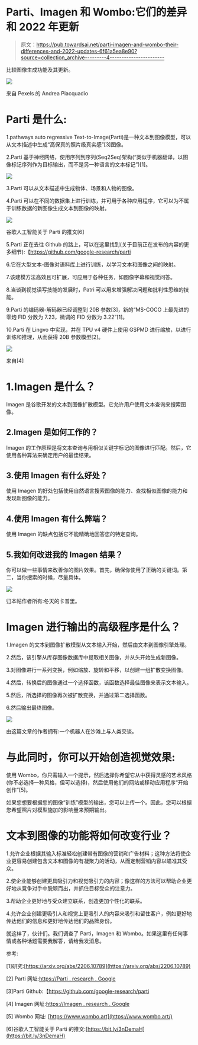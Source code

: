 # Parti、Imagen 和 Wombo:它们的差异和 2022 年更新

> 原文：<https://pub.towardsai.net/parti-imagen-and-wombo-their-differences-and-2022-updates-6f61a5ea8e90?source=collection_archive---------4----------------------->

比较图像生成功能及其更新。

![](img/a14577df718f67a51b2937dc01340d82.png)

来自 Pexels 的 Andrea Piacquadio

# Parti 是什么:

1.pathways auto regressive Text-to-Image(Parti)是一种文本到图像模型，可以从文本描述中生成“高保真的照片级真实感”[3]图像。

2.Parti 基于神经网络，使用序列到序列(Seq2Seq)架构(“类似于机器翻译，以图像标记序列作为目标输出，而不是另一种语言的文本标记”)[1]。

![](img/7f535c5de94848ed71b806e2881ed6b0.png)

3.Parti 可以从文本描述中生成物体、场景和人物的图像。

4.Parti 可以在不同的数据集上进行训练，并可用于各种应用程序，它可以为不属于训练数据的新图像生成文本到图像的映射。

![](img/743346dc43ce756cac6363fc1f5e6b07.png)

谷歌人工智能关于 Parti 的推文[6]

5.Parti 正在去往 Github 的路上，可以在这里找到(关于目前正在发布的内容的更多细节):【https://github.com/google-research/parti 

6.它在大型文本-图像对语料库上进行训练，以学习文本和图像之间的映射。

7.该建模方法高效且可扩展，可应用于各种任务，如图像字幕和视觉问答。

8.当谈到视觉读写技能的发展时，Patri 可以用来增强解决问题和批判性思维的技能。

9.Parti 的编码器-解码器已经调整到 20B 参数[3]，新的“MS-COCO 上最先进的零炮 FID 分数为 7.23，微调的 FID 分数为 3.22”[1]。

10.Parti 在 Lingvo 中实现，并在 TPU v4 硬件上使用 GSPMD 进行缩放，以进行训练和推理，从而获得 20B 参数模型[2]。

![](img/fa1c8bf01e03d15ec71bdb7bb5c72bb7.png)

来自[4]

# 1.Imagen 是什么？

Imagen 是谷歌开发的文本到图像扩散模型。它允许用户使用文本查询来搜索图像。

## 2.Imagen 是如何工作的？

Imagen 的工作原理是将文本查询与用相似关键字标记的图像进行匹配。然后，它使用各种算法来确定用户的最佳结果。

## 3.使用 Imagen 有什么好处？

使用 Imagen 的好处包括使用自然语言搜索图像的能力、查找相似图像的能力和发现新图像的能力。

## 4.使用 Imagen 有什么弊端？

使用 Imagen 的缺点包括它不能精确地回答您的特定查询。

## 5.我如何改进我的 Imagen 结果？

你可以做一些事情来改善你的图片效果。首先，确保你使用了正确的关键词。第二，当你搜索的时候，尽量具体。

![](img/6b411b0c11a023da1b799e90e7e60b78.png)

归本帖作者所有:冬天的卡普里。

# Imagen 进行输出的高级程序是什么？

1.Imagen 的文本到图像扩散模型从文本输入开始，然后由文本到图像引擎处理。

2.然后，该引擎从库存图像数据库中提取相关图像，并从头开始生成新图像。

3.对图像进行一系列变换，例如缩放、旋转和平移，以创建一组扩散变换图像。

4.然后，转换后的图像通过一个选择函数，该函数选择最佳图像来表示文本输入。

5.然后，所选择的图像再次被扩散变换，并通过第二选择函数。

6.然后输出最终图像。

![](img/d59631e4f679ec10e737101b1e5178a0.png)

由这篇文章的作者拥有:一个机器人在沙滩上与人类交谈。

# 与此同时，你可以开始创造视觉效果:

使用 Wombo，你只需输入一个提示，然后选择你希望它从中获得灵感的艺术风格(你不必选择一种风格，但可以选择)，然后使用他们的网站或移动应用程序“开始创作”[5]。

如果您想要根据您的图像“训练”模型的输出，您可以上传一个。因此，您可以根据您希望照片对模型施加的影响量来预期输出。

# 文本到图像的功能将如何改变行业？

1.允许企业根据其输入标准轻松创建带有图像的营销和广告材料；这种方法将使企业更容易创建包含文本和图像的有凝聚力的活动，从而定制营销内容以瞄准其受众。

2.使企业能够创建更具吸引力和视觉吸引力的内容；像这样的方法可以帮助企业更好地从竞争对手中脱颖而出，并抓住目标受众的注意力。

3.帮助企业更好地与受众建立联系，创造更加个性化的联系。

4.允许企业创建更吸引人和视觉上更吸引人的内容来吸引和留住客户，例如更好地传达他们的信息和更好地传达他们的品牌身份。

就这样了，伙计们。我们调查了 Parti，Imagen 和 Wombo。如果这里有任何事情或各种话题需要我解答，请给我发消息。

参考:

[1]研究:[https://arxiv.org/abs/2206.10789](https://arxiv.org/abs/2206.10789)

[2] Parti 网址:[https://Parti . research . Google](https://parti.research.google/)

[3]Parti Github:【https://github.com/google-research/parti 

[4] Imagen 网址:[https://Imagen . research . Google](https://imagen.research.google/)

[5] Wombo 网址: [https://www.wombo.art](https://www.wombo.art/)

[6]谷歌人工智能关于 Parti 的推文:[https://bit.ly/3nDemaH](https://bit.ly/3nDemaH)